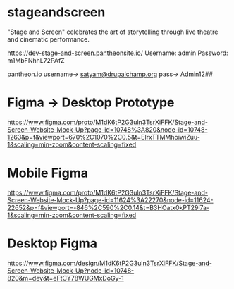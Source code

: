 # stageandscreen
"Stage and Screen" celebrates the art of storytelling through live theatre and cinematic performance.

https://dev-stage-and-screen.pantheonsite.io/
Username: admin
Password: m1MbFNhhL72PAfZ

pantheon.io
username-> satyam@drupalchamp.org
pass-> Admin12##


Figma ->
Desktop Prototype
===========================
https://www.figma.com/proto/M1dK6tP2G3uln3TsrXiFFK/Stage-and-Screen-Website-Mock-Up?page-id=10748%3A820&node-id=10748-1263&p=f&viewport=670%2C1070%2C0.5&t=ElrxTTMMhoiwiZuu-1&scaling=min-zoom&content-scaling=fixed

Mobile Figma
=========================
https://www.figma.com/proto/M1dK6tP2G3uln3TsrXiFFK/Stage-and-Screen-Website-Mock-Up?page-id=11624%3A22270&node-id=11624-22652&p=f&viewport=-846%2C590%2C0.14&t=B3HOatx0kPT29l7a-1&scaling=min-zoom&content-scaling=fixed

Desktop Figma
=========================
https://www.figma.com/design/M1dK6tP2G3uln3TsrXiFFK/Stage-and-Screen-Website-Mock-Up?node-id=10748-820&m=dev&t=eFtCY78WUGMxDoGy-1
